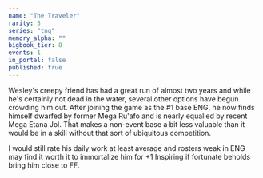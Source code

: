 ```yaml
---
name: "The Traveler"
rarity: 5
series: "tng"
memory_alpha: ""
bigbook_tier: 8
events: 1
in_portal: false
published: true
---
```


Wesley's creepy friend has had a great run of almost two years and while he's certainly not dead in the water, several other options have begun crowding him out. After joining the game as the #1 base ENG, he now finds himself dwarfed by former Mega Ru'afo and is nearly equalled by recent Mega Etana Jol. That makes a non-event base a bit less valuable than it would be in a skill without that sort of ubiquitous competition.

I would still rate his daily work at least average and rosters weak in ENG may find it worth it to immortalize him for +1 Inspiring if fortunate beholds bring him close to FF.
